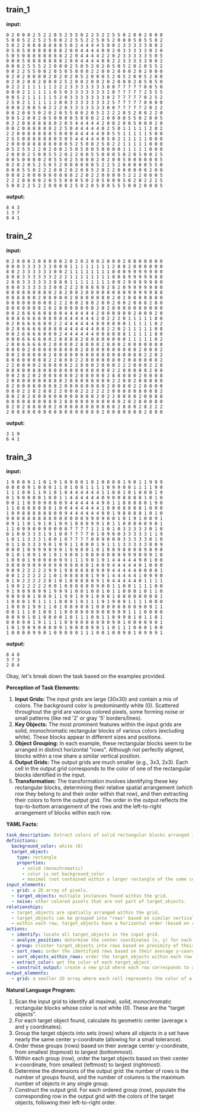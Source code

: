 
## train_1

**input:**
```
0 2 0 0 0 2 5 2 2 0 5 2 5 5 0 2 2 5 2 2 5 5 0 2 0 0 2 0 0 0
5 0 0 5 2 2 5 2 5 0 0 2 2 5 5 2 2 5 0 5 2 0 0 0 5 0 5 5 0 2
5 0 2 2 8 8 8 8 8 8 8 5 0 2 4 4 4 4 5 0 0 2 3 3 3 3 3 0 0 2
0 5 0 5 8 8 8 8 8 8 8 2 0 0 4 4 4 4 0 0 2 0 3 3 3 3 3 0 2 0
5 0 5 0 8 8 8 8 8 8 8 2 2 0 4 4 4 4 2 2 0 2 3 3 3 3 3 5 0 5
0 0 0 5 8 8 8 8 8 8 8 2 0 0 4 4 4 4 0 0 2 2 3 3 3 3 3 0 0 2
0 0 0 2 5 5 5 2 2 0 0 0 2 5 0 5 2 0 2 0 5 0 5 2 0 2 0 5 5 2
0 0 2 2 5 5 0 0 2 0 5 0 5 0 0 0 2 2 0 0 2 0 0 0 2 0 2 0 0 0
0 2 0 2 0 0 0 0 2 0 2 0 2 0 5 2 0 0 0 5 2 0 5 2 0 0 5 2 0 0
0 2 0 2 0 0 2 0 0 0 2 5 2 0 0 2 0 0 2 0 2 0 0 0 2 0 5 0 5 0
0 2 2 2 1 1 1 1 1 2 2 2 3 3 3 3 3 3 3 0 0 7 7 7 7 7 0 0 5 0
0 0 0 2 1 1 1 1 1 0 5 0 3 3 3 3 3 3 3 2 0 7 7 7 7 7 2 5 5 5
0 0 5 2 1 1 1 1 1 5 2 0 3 3 3 3 3 3 3 0 2 7 7 7 7 7 0 2 5 2
2 5 0 2 1 1 1 1 1 2 0 0 3 3 3 3 3 3 3 2 5 7 7 7 7 7 0 0 0 0
0 0 0 2 0 0 5 0 2 2 2 0 3 3 3 3 3 3 3 0 0 7 7 7 7 7 2 0 2 2
0 0 2 0 0 5 0 2 0 2 0 5 5 0 0 2 0 5 2 2 2 2 0 5 2 0 0 2 2 0
0 0 5 2 0 0 2 0 5 0 0 0 0 5 0 0 0 2 2 0 0 0 0 5 5 0 2 0 0 5
0 2 2 0 8 8 8 8 8 0 2 0 5 4 4 4 4 4 2 0 0 2 0 0 5 0 0 0 2 0
0 0 2 0 8 8 8 8 8 2 2 5 0 4 4 4 4 4 0 2 5 0 1 1 1 1 1 2 0 2
2 2 0 0 8 8 8 8 8 5 0 0 0 4 4 4 4 4 0 0 5 5 1 1 1 1 1 5 0 0
2 5 5 0 8 8 8 8 8 0 5 0 5 4 4 4 4 4 0 5 0 2 1 1 1 1 1 0 0 0
2 0 0 0 8 8 8 8 8 0 0 0 5 2 5 0 0 2 5 0 2 2 1 1 1 1 1 0 0 0
0 5 2 5 5 2 2 0 2 0 0 2 5 0 5 0 0 5 0 0 0 0 1 1 1 1 1 0 0 0
2 0 0 0 2 5 0 0 5 5 2 0 2 2 0 0 5 5 0 0 0 5 0 2 0 5 0 0 2 5
0 0 5 0 0 0 0 2 0 5 5 0 2 5 0 0 0 2 0 2 0 0 5 0 0 0 0 0 0 5
0 2 0 2 0 5 2 5 0 5 2 0 0 0 0 0 0 5 2 2 5 2 0 0 0 0 0 5 5 0
0 0 0 5 5 0 2 2 2 0 0 2 0 2 0 0 5 2 0 2 2 0 0 0 0 0 0 2 0 0
0 0 0 2 0 0 0 0 0 0 0 0 0 2 2 0 2 2 0 0 0 0 5 2 2 2 0 0 0 5
2 2 2 0 0 0 0 2 0 5 5 0 0 0 5 0 2 0 5 0 0 0 5 0 2 0 2 2 2 5
5 0 0 2 2 5 2 2 0 0 0 0 2 5 0 2 0 5 0 0 5 5 5 0 0 2 0 0 0 5
```


**output:**
```
8 4 3
1 3 7
8 4 1
```


## train_2

**input:**
```
0 2 0 0 0 2 0 8 0 0 0 2 0 2 0 2 0 0 2 8 0 0 2 0 8 0 0 0 0 0
0 0 0 3 3 3 3 3 3 0 0 0 1 1 1 1 1 1 1 1 2 8 8 2 0 0 0 0 0 0
8 0 2 3 3 3 3 3 3 0 0 2 1 1 1 1 1 1 1 1 0 0 0 9 9 9 9 9 0 0
8 0 8 3 3 3 3 3 3 2 2 2 1 1 1 1 1 1 1 1 8 0 8 9 9 9 9 9 8 8
2 8 0 3 3 3 3 3 3 8 8 0 1 1 1 1 1 1 1 1 0 0 2 9 9 9 9 9 0 0
8 0 0 3 3 3 3 3 3 0 0 2 2 2 8 8 8 8 0 2 8 2 0 9 9 9 9 9 0 0
0 0 0 8 0 0 8 0 0 2 8 2 0 0 2 0 0 0 0 0 0 8 0 9 9 9 9 9 8 8
0 8 8 8 0 0 2 0 8 0 0 0 2 8 8 0 0 0 8 0 2 0 2 0 8 0 0 8 8 0
0 0 0 0 0 0 0 0 0 2 2 2 0 0 2 8 8 2 0 0 2 0 0 2 0 0 8 2 8 0
8 0 0 0 0 0 8 2 8 2 8 0 0 0 0 0 0 2 8 2 0 0 0 0 0 8 0 0 0 0
0 0 2 6 6 6 6 0 8 0 0 4 4 4 4 4 4 2 0 0 0 8 0 0 2 0 0 0 2 0
8 0 8 6 6 6 6 0 8 0 8 4 4 4 4 4 4 2 0 2 2 2 0 1 1 1 1 1 8 0
0 2 0 6 6 6 6 8 0 2 2 4 4 4 4 4 4 8 0 8 0 0 0 1 1 1 1 1 0 2
0 2 8 6 6 6 6 8 0 8 0 4 4 4 4 4 4 0 8 2 2 0 2 1 1 1 1 1 0 8
0 0 2 6 6 6 6 0 0 0 2 4 4 4 4 4 4 0 0 8 0 8 8 1 1 1 1 1 8 0
0 0 0 6 6 6 6 0 0 2 8 0 8 8 2 8 0 8 0 0 0 0 0 1 1 1 1 1 0 2
2 8 0 6 6 6 6 0 2 0 0 0 0 2 8 0 0 0 2 8 0 0 2 0 0 0 0 0 0 0
0 0 8 0 2 0 0 0 0 0 8 0 0 0 2 8 0 0 0 0 0 0 0 0 8 2 0 0 0 2
0 0 2 0 8 0 0 0 2 8 0 8 0 0 0 8 0 8 8 8 0 8 0 0 8 0 2 2 0 2
8 0 0 0 0 0 8 8 2 2 8 0 8 2 2 8 0 0 0 0 8 0 2 0 8 0 0 0 8 2
2 2 0 0 0 0 2 8 0 8 0 0 2 2 8 0 0 2 0 0 0 2 2 2 0 0 0 2 2 8
0 8 8 0 0 8 8 0 8 0 8 0 0 0 0 0 0 0 0 0 2 2 0 0 0 0 8 2 0 0
0 0 2 8 2 0 2 0 0 8 0 0 0 2 0 8 0 0 0 2 8 8 0 8 0 2 0 0 0 8
2 0 0 0 0 0 0 0 8 8 0 2 0 8 0 0 0 0 0 0 2 2 0 0 2 0 0 8 8 0
8 2 0 0 0 8 0 8 0 8 2 0 0 0 8 0 0 8 0 2 0 0 8 0 2 2 8 0 0 0
0 8 0 2 2 8 2 8 0 2 2 0 0 0 2 2 2 2 2 2 0 0 0 8 0 8 0 0 8 2
0 0 2 8 2 8 0 0 0 0 0 0 0 0 8 0 0 2 0 2 2 0 0 8 0 2 0 0 8 8
0 0 0 0 8 0 0 0 8 0 2 8 0 0 0 0 0 0 0 0 0 0 2 8 2 8 0 0 8 0
8 2 0 2 8 8 0 0 0 2 0 0 0 8 8 0 8 0 0 0 8 2 8 8 0 2 8 2 2 2
2 0 8 8 0 0 0 8 0 0 8 0 8 0 0 0 8 0 2 0 0 8 0 8 0 0 2 8 0 0
```


**output:**
```
3 1 9
6 4 1
```


## train_3

**input:**
```
1 0 0 0 9 1 1 0 1 9 1 0 9 0 0 1 0 1 0 0 0 0 1 9 0 1 1 9 9 9
0 0 0 0 9 1 0 0 0 1 1 0 1 0 0 1 1 1 1 0 9 9 0 0 1 1 1 1 9 0
1 1 1 0 0 1 1 9 1 0 1 0 4 4 4 4 4 4 1 1 0 0 1 0 1 0 0 0 1 9
0 1 9 0 0 0 0 1 0 0 1 1 4 4 4 4 4 4 0 9 0 0 8 8 8 8 1 0 1 0
0 0 1 1 0 9 0 9 0 0 0 9 4 4 4 4 4 4 9 0 1 1 8 8 8 8 0 1 9 0
1 1 0 8 8 8 8 8 8 1 0 0 4 4 4 4 4 4 1 0 0 0 8 8 8 8 1 0 9 0
1 0 9 8 8 8 8 8 8 0 0 9 4 4 4 4 4 4 0 0 1 9 8 8 8 8 1 0 1 0
9 0 0 8 8 8 8 8 8 0 0 0 0 0 0 9 9 0 9 0 0 1 0 1 9 1 0 0 9 1
0 9 1 1 0 1 9 1 0 1 0 9 1 0 0 0 9 9 1 0 1 1 0 0 0 0 0 9 0 1
1 1 0 9 9 0 0 9 0 0 0 0 7 7 7 7 1 1 1 0 1 0 3 3 3 3 3 0 1 0
0 1 0 0 3 3 3 1 9 1 0 0 7 7 7 7 0 1 0 9 0 0 3 3 3 3 3 1 1 9
1 0 1 1 3 3 3 1 0 0 1 0 7 7 7 7 0 0 9 0 0 0 3 3 3 3 3 0 1 0
0 1 1 0 3 3 3 9 0 1 0 9 1 1 0 0 0 1 9 1 1 1 3 3 3 3 3 0 0 9
0 0 0 1 0 9 9 9 0 9 9 1 9 9 0 0 1 0 1 0 0 9 0 0 0 0 9 0 9 0
0 1 0 1 0 9 1 0 1 9 1 9 0 0 1 0 0 0 0 0 0 9 9 9 9 0 9 9 1 0
1 0 9 0 1 9 0 0 0 0 9 9 1 1 1 9 0 1 9 1 4 4 4 4 4 9 0 1 0 0
9 0 0 0 9 0 9 0 0 9 0 0 9 0 0 0 1 0 0 9 4 4 4 4 4 0 1 0 0 0
9 0 9 2 2 2 2 2 9 9 1 9 8 8 8 8 0 9 0 9 4 4 4 4 4 0 0 0 0 1
0 0 1 2 2 2 2 2 1 0 1 0 8 8 8 8 1 9 9 1 4 4 4 4 4 1 0 9 9 0
0 1 0 2 2 2 2 2 0 1 0 1 8 8 8 8 0 9 1 0 4 4 4 4 4 0 1 1 1 1
1 0 0 2 2 2 2 2 0 0 1 0 8 8 8 8 0 9 0 0 1 1 0 0 1 1 1 1 0 0
9 1 9 0 9 0 9 9 1 9 9 9 1 0 0 1 0 0 1 0 1 1 0 0 0 1 0 1 1 0
9 0 9 0 0 1 0 0 9 1 1 9 9 1 0 9 1 0 0 0 1 0 0 0 0 0 0 0 0 1
1 0 0 0 1 9 1 1 1 1 0 0 9 1 0 1 1 1 9 1 9 0 9 1 1 1 1 0 0 0
1 0 0 0 1 9 9 1 1 0 1 0 0 9 0 0 1 0 0 0 0 0 0 0 0 9 0 9 1 1
0 0 1 1 1 0 1 0 0 1 1 0 0 0 0 0 0 0 0 0 9 9 9 1 1 1 0 0 0 0
0 0 9 0 1 0 1 0 0 0 0 1 0 1 1 1 0 0 1 1 0 9 9 0 1 0 1 1 0 1
0 0 0 9 0 1 9 1 1 1 1 0 9 9 0 0 0 0 0 0 9 0 1 0 0 0 0 9 0 1
1 0 1 9 0 9 0 0 0 0 9 1 0 0 0 0 9 0 1 1 0 1 1 1 0 0 0 1 0 0
1 0 0 0 0 9 9 0 1 0 9 0 9 0 1 1 1 0 0 1 0 0 9 0 1 0 9 9 9 1
```


**output:**
```
8 4 8
3 7 3
2 8 4
```

Okay, let's break down the task based on the examples provided.

**Perception of Task Elements:**

1.  **Input Grids:** The input grids are large (30x30) and contain a mix of colors. The background color is predominantly white (0). Scattered throughout the grid are various colored pixels, some forming noise or small patterns (like red '2' or gray '5' borders/lines).
2.  **Key Objects:** The most prominent features within the input grids are solid, monochromatic rectangular blocks of various colors (excluding white). These blocks appear in different sizes and positions.
3.  **Object Grouping:** In each example, these rectangular blocks seem to be arranged in distinct horizontal "rows". Although not perfectly aligned, blocks within a row share a similar vertical position.
4.  **Output Grids:** The output grids are much smaller (e.g., 3x3, 2x3). Each cell in the output grid corresponds to the color of one of the rectangular blocks identified in the input.
5.  **Transformation:** The transformation involves identifying these key rectangular blocks, determining their relative spatial arrangement (which row they belong to and their order within that row), and then extracting their colors to form the output grid. The order in the output reflects the top-to-bottom arrangement of the rows and the left-to-right arrangement of blocks within each row.

**YAML Facts:**


```yaml
task_description: Extract colors of solid rectangular blocks arranged in rows.
definitions:
  background_color: white (0)
  target_object:
    type: rectangle
    properties:
      - solid (monochromatic)
      - color is not background_color
      - maximal (not contained within a larger rectangle of the same color)
input_elements:
  - grid: a 2D array of pixels.
  - target_objects: multiple instances found within the grid.
  - noise: other colored pixels that are not part of target_objects.
relationships:
  - target_objects are spatially arranged within the grid.
  - target_objects can be grouped into "rows" based on similar vertical positions (center y-coordinate).
  - within each row, target_objects have a horizontal order (based on center x-coordinate).
actions:
  - identify: locate all target_objects in the input grid.
  - analyze_position: determine the center coordinates (x, y) for each target_object.
  - group: cluster target_objects into rows based on proximity of their center y-coordinates.
  - sort_rows: order the identified rows based on their average y-coordinate (top to bottom).
  - sort_objects_within_rows: order the target_objects within each row based on their x-coordinate (left to right).
  - extract_color: get the color of each target_object.
  - construct_output: create a new grid where each row corresponds to a sorted group of target_objects, and cell values are the extracted colors in their sorted order.
output_elements:
  - grid: a smaller 2D array where each cell represents the color of a target_object from the input, arranged according to the identified row and column structure.
```


**Natural Language Program:**

1.  Scan the input grid to identify all maximal, solid, monochromatic rectangular blocks whose color is not white (0). These are the "target objects".
2.  For each target object found, calculate its geometric center (average x and y coordinates).
3.  Group the target objects into sets (rows) where all objects in a set have nearly the same center y-coordinate (allowing for a small tolerance).
4.  Order these groups (rows) based on their average center y-coordinate, from smallest (topmost) to largest (bottommost).
5.  Within each group (row), order the target objects based on their center x-coordinate, from smallest (leftmost) to largest (rightmost).
6.  Determine the dimensions of the output grid: the number of rows is the number of groups found, and the number of columns is the maximum number of objects in any single group.
7.  Construct the output grid. For each ordered group (row), populate the corresponding row in the output grid with the colors of the target objects, following their left-to-right order.
